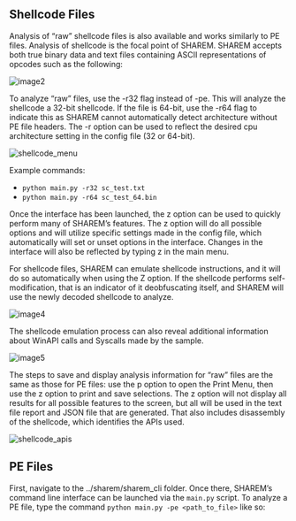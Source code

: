 ## Shellcode Files

Analysis of “raw” shellcode files is also available and works similarly to PE files. Analysis of shellcode is the focal point of SHAREM. SHAREM accepts both true binary data and text files containing ASCII representations of opcodes such as the following:

![image2](https://user-images.githubusercontent.com/114108866/191630972-07f9eedc-7901-4c1d-a5c3-4cc959c1b915.png)

To analyze “raw” files, use the -r32 flag instead of -pe. This will analyze the shellcode a 32-bit shellcode. If the file is 64-bit, use the -r64 flag to indicate this as SHAREM cannot automatically detect architecture without PE file headers. The -r option can be used to reflect the desired cpu architecture setting in the config file (32 or 64-bit).

![shellcode_menu](https://user-images.githubusercontent.com/114108866/191631361-032be461-8082-4340-bacd-f8be6a28eac1.png)

Example commands:
- `python main.py -r32 sc_test.txt`
- `python main.py -r64 sc_test_64.bin`

Once the interface has been launched, the z option can be used to quickly perform many of SHAREM’s features. The z option will do all possible options and will utilize specific settings made in the config file, which automatically will set or unset options in the interface. Changes in the interface will also be reflected by typing z in the main menu.

For shellcode files, SHAREM can emulate shellcode instructions, and it will do so automatically when using the Z option. If the shellcode performs self-modification, that is an indicator of it deobfuscating itself, and  SHAREM will use the newly decoded shellcode to analyze.

![image4](https://user-images.githubusercontent.com/114108866/191631703-6eebd2b2-264e-4d90-a8ad-2c02091465d6.png)

The shellcode emulation process can also reveal additional information about WinAPI calls and Syscalls made by the sample.

![image5](https://user-images.githubusercontent.com/114108866/191631876-592642f2-a107-40b0-8b6e-bfad3e8b594d.png)

The steps to save and display analysis information for “raw” files are the same as those for PE files: use the p option to open the Print Menu, then use the z option to print and save selections. The z option will not display all results for all possible features to the screen, but all will be used in the text file report and JSON file that are generated. That also includes disassembly of the shellcode, which identifies the APIs used.

![shellcode_apis](https://user-images.githubusercontent.com/114108866/191632039-2620a2f0-e20e-4cce-80ce-bb469bd0cd00.png)

## PE Files

First, navigate to the ../sharem/sharem_cli folder. Once there, SHAREM’s command line interface can be launched via the `main.py` script. To analyze a PE file, type the command `python main.py -pe <path_to_file>` like so: